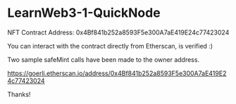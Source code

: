 # LearnWeb3-1-QuickNode

NFT Contract Address: 0x4Bf841b252a8593F5e300A7aE419E24c77423024

You can interact with the contract directly from Etherscan, is verified :)

Two sample safeMint calls have been made to the owner address.

https://goerli.etherscan.io/address/0x4Bf841b252a8593F5e300A7aE419E24c77423024

Thanks!
